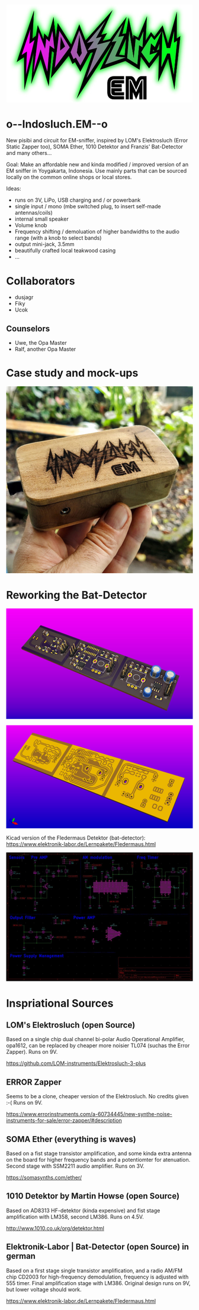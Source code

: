 ![IndoSluch Logo by Helmi](https://github.com/GenericLab/o--Indosluch.EM--o/raw/main/Indosluch_Logo_color.jpg)

# o--Indosluch.EM--o
New pisibi and circuit for EM-sniffer, inspired by LOM's Elektrosluch (Error Static Zapper too), SOMA Ether, 1010 Detektor and Franzis' Bat-Detector and many others...

Goal: Make an affordable new and kinda modified / improved version of an EM sniffer in Yoygakarta, Indonesia. Use mainly parts that can be sourced locally on the common online shops or local stores.

Ideas:
* runs on 3V, LiPo, USB charging and / or powerbank
* single input / mono (mbe switched plug, to insert self-made antennas/coils)
* internal small speaker
* Volume knob
* Frequency shifting / demoluation of higher bandwidths to the audio range (with a knob to select bands)
* output mini-jack, 3.5mm
* beautifully crafted local teakwood casing
* ...

# Collaborators
* dusjagr
* Fiky
* Ucok

## Counselors
* Uwe, the Opa Master
* Ralf, another Opa Master

# Case study and mock-ups

![IndoSluch Logo by Helmi](https://github.com/GenericLab/o--Indosluch.EM--o/raw/main/photos/Indosluch_engraved_mockup.jpg)

# Reworking the Bat-Detector

![3 PCBs version](https://github.com/GenericLab/o--Indosluch.EM--o/raw/main/photos/Indosluch_AM_3D.jpg)

![3 PCBs version](https://github.com/GenericLab/o--Indosluch.EM--o/raw/main/photos/Indosluch_AM_copper.jpg)

Kicad version of the Fledermaus Detektor (bat-detector): https://www.elektronik-labor.de/Lernpakete/Fledermaus.html

![3 PCBs version](https://github.com/GenericLab/o--Indosluch.EM--o/raw/main/Indosluch_AM/Indosluch_AM_schematic.jpg)

# Inspriational Sources

## LOM's Elektrosluch (open Source)

Based on a single chip dual channel bi-polar Audio Operational Amplifier, opa1612, can be replaced by cheaper more noisier TL074  (suchas the Error Zapper). Runs on 9V. 

https://github.com/LOM-instruments/Elektrosluch-3-plus

## ERROR Zapper

Seems to be a clone, cheaper version of the Elektrosluch. No credits given :-(
Runs on 9V.

https://www.errorinstruments.com/a-60734445/new-synthe-noise-instruments-for-sale/error-zapper/#description

## SOMA Ether (everything is waves)

Based on a fist stage transistor amplification, and some kinda extra antenna on the board for higher frequency bands and a potentiomter for atenuation. Second stage with SSM2211 audio amplifier. Runs on 3V.

https://somasynths.com/ether/

## 1010 Detektor by Martin Howse (open Source)

Based on AD8313 HF-detektor (kinda expensive) and fist stage amplification with LM358, second LM386. Runs on 4.5V.

http://www.1010.co.uk/org/detektor.html

## Elektronik-Labor |  Bat-Detector (open Source) in german

Based on a first stage single transistor amplification, and a radio AM/FM chip CD2003 for high-frequency demodulation, frequency is adjusted with 555 timer. Final amplification stage with LM386. Original design runs on 9V, but lower voltage should work.

https://www.elektronik-labor.de/Lernpakete/Fledermaus.html

